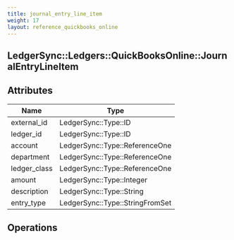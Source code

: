 ```yaml
---
title: journal_entry_line_item
weight: 17
layout: reference_quickbooks_online
---
```


## LedgerSync::Ledgers::QuickBooksOnline::JournalEntryLineItem

## Attributes

| Name | Type |
| ---- | ---- |
| external_id | LedgerSync::Type::ID |
| ledger_id | LedgerSync::Type::ID |
| account | LedgerSync::Type::ReferenceOne |
| department | LedgerSync::Type::ReferenceOne |
| ledger_class | LedgerSync::Type::ReferenceOne |
| amount | LedgerSync::Type::Integer |
| description | LedgerSync::Type::String |
| entry_type | LedgerSync::Type::StringFromSet |


## Operations

